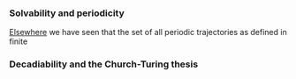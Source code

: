 ### Solvability and periodicity

[Elsewhere](https://blbadger.github.io/aperiodic-irrationals.html) we have seen that the set of all periodic trajectories as defined in finite 

### Decadiability and the Church-Turing thesis


